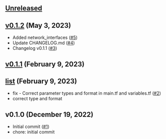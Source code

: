 <a name="unreleased"></a>
## [Unreleased]



<a name="v0.1.2"></a>
## [v0.1.2] (May 3, 2023)

- Added network_interfaces ([#5](https://github.com/spotinst/terraform-spotinst-ocean-gcp-k8s-vng/issues/5))
- Update CHANGELOG.md ([#4](https://github.com/spotinst/terraform-spotinst-ocean-gcp-k8s-vng/issues/4))
- Changelog v0.1.1 ([#3](https://github.com/spotinst/terraform-spotinst-ocean-gcp-k8s-vng/issues/3))


<a name="v0.1.1"></a>
## [v0.1.1] (February 9, 2023)



<a name="list"></a>
## [list] (February 9, 2023)

- fix - Correct parameter types and format in main.tf and variables.tf ([#2](https://github.com/spotinst/terraform-spotinst-ocean-gcp-k8s-vng/issues/2))
- correct type and format


<a name="v0.1.0"></a>
## v0.1.0 (December 19, 2022)

- Initial commit ([#1](https://github.com/spotinst/terraform-spotinst-ocean-gcp-k8s-vng/issues/1))
- chore: initial commit


[Unreleased]: https://github.com/spotinst/terraform-spotinst-ocean-gcp-k8s-vng/compare/v0.1.2...HEAD
[v0.1.2]: https://github.com/spotinst/terraform-spotinst-ocean-gcp-k8s-vng/compare/v0.1.1...v0.1.2
[v0.1.1]: https://github.com/spotinst/terraform-spotinst-ocean-gcp-k8s-vng/compare/list...v0.1.1
[list]: https://github.com/spotinst/terraform-spotinst-ocean-gcp-k8s-vng/compare/v0.1.0...list
